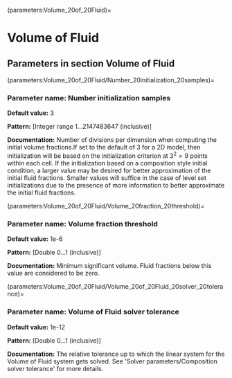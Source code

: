 (parameters:Volume_20of_20Fluid)=
# Volume of Fluid


## **Parameters in section** Volume of Fluid


(parameters:Volume_20of_20Fluid/Number_20initialization_20samples)=
### __Parameter name:__ Number initialization samples
**Default value:** 3

**Pattern:** [Integer range 1...2147483647 (inclusive)]

**Documentation:** Number of divisions per dimension when computing the initial volume fractions.If set to the default of 3 for a 2D model, then initialization will be based on the initialization criterion at $3^2=9$ points within each cell. If the initialization based on a composition style initial condition, a larger value may be desired for better approximation of the initial fluid fractions. Smaller values will suffice in the case of level set initializations due to the presence of more information to better approximate the initial fluid fractions.

(parameters:Volume_20of_20Fluid/Volume_20fraction_20threshold)=
### __Parameter name:__ Volume fraction threshold
**Default value:** 1e-6

**Pattern:** [Double 0...1 (inclusive)]

**Documentation:** Minimum significant volume. Fluid fractions below this value are considered to be zero.

(parameters:Volume_20of_20Fluid/Volume_20of_20Fluid_20solver_20tolerance)=
### __Parameter name:__ Volume of Fluid solver tolerance
**Default value:** 1e-12

**Pattern:** [Double 0...1 (inclusive)]

**Documentation:** The relative tolerance up to which the linear system for the Volume of Fluid system gets solved. See 'Solver parameters/Composition solver tolerance' for more details.
